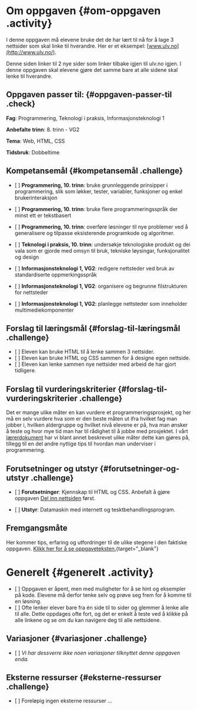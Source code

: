 # Om oppgaven {#om-oppgaven .activity}

I denne oppgaven må elevene bruke det de har lært til nå for å lage 3
nettsider som skal linke til hverandre. Her er et eksempel:
[www.ulv.no](http://www.ulv.no/).

Denne siden linker til 2 nye sider som linker tilbake igjen til ulv.no
igjen. I denne oppgaven skal elevene gjøre det samme bare at alle sidene
skal lenke til hverandre.

## Oppgaven passer til: {#oppgaven-passer-til .check}

**Fag**: Programmering, Teknologi i praksis, Informasjonsteknologi 1

**Anbefalte trinn**: 8. trinn - VG2

**Tema**: Web, HTML, CSS

**Tidsbruk**: Dobbeltime

## Kompetansemål {#kompetansemål .challenge}

-   \[ \] **Programmering, 10. trinn**: bruke grunnleggende prinsipper i
    programmering, slik som løkker, tester, variabler, funksjoner og
    enkel brukerinteraksjon

-   \[ \] **Programmering, 10. trinn**: bruke flere programmeringsspråk
    der minst ett er tekstbasert

-   \[ \] **Programmering, 10. trinn**: overføre løsninger til nye
    problemer ved å generalisere og tilpasse eksisterende programkode og
    algoritmer.

-   \[ \] **Teknologi i praksis, 10. trinn**: undersøkje teknologiske
    produkt og dei vala som er gjorde med omsyn til bruk, tekniske
    løysingar, funksjonalitet og design

-   \[ \] **Informasjonsteknologi 1, VG2**: redigere nettsteder ved bruk
    av standardiserte oppmerkingsspråk

-   \[ \] **Informasjonsteknologi 1, VG2**: organisere og begrunne
    filstrukturen for nettsteder

-   \[ \] **Informasjonsteknologi 1, VG2**: planlegge nettsteder som
    inneholder multimediekomponenter

## Forslag til læringsmål {#forslag-til-læringsmål .challenge}

-   \[ \] Eleven kan bruke HTML til å lenke sammen 3 nettsider.
-   \[ \] Eleven kan bruke HTML og CSS sammen for å designe egen
    nettside.
-   \[ \] Eleven kan lenke sammen nye nettsider med arbeid de har gjort
    tidligere.

## Forslag til vurderingskriterier {#forslag-til-vurderingskriterier .challenge}

Det er mange ulike måter en kan vurdere et programmeringsprosjekt, og
her må en selv vurdere hva som er den beste måten ut ifra hvilket fag
man jobber i, hvilken aldergruppe og hvilket nivå elevene er på, hva man
ønsker å teste og hvor mye tid man har til rådighet til å jobbe med
prosjektet. I vårt
[lærerdokument](../../pages/hvordan_bruke_lærerveiledning.html) har vi
blant annet beskrevet ulike måter dette kan gjøres på, tillegg til en
del andre nyttige tips til hvordan man underviser i programmering.

## Forutsetninger og utstyr {#forutsetninger-og-utstyr .challenge}

-   \[ \] **Forutsetninger**: Kjennskap til HTML og CSS. Anbefalt å
    gjøre oppgaven [Del inn
    nettsiden](../del_inn_nettsiden/del_inn_nettsiden.html) først.

-   \[ \] **Utstyr**: Datamaskin med internett og
    tesktbehandlingsprogram.

## Fremgangsmåte

Her kommer tips, erfaring og utfordringer til de ulike stegene i den
faktiske oppgaven. [Klikk her for å se
oppgaveteksten.](../lenk_sammen_nettsider/lenk_sammen_nettsider.html){target="_blank"}

# Generelt {#generelt .activity}

-   \[ \] Oppgaven er åpent, men med muligheter for å se hint og
    eksempler på kode. Elevene må derfor tenke selv og prøve seg frem
    for å komme til en løsning.
-   \[ \] Ofte lenker elever bare fra én side til to sider og glemmer å
    lenke alle til alle. Dette oppdages ofte fort, og det er enkelt å
    teste ved å klikke på alle linkene og se om du kan navigere deg til
    alle nettsidene.

## Variasjoner {#variasjoner .challenge}

-   \[ \] *Vi har dessverre ikke noen variasjoner tilknyttet denne
    oppgaven enda.*

## Eksterne ressurser {#eksterne-ressurser .challenge}

-   \[ \] Foreløpig ingen eksterne ressurser ...

